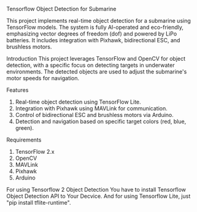 Tensorflow Object Detection for Submarine

This project implements real-time object detection for a submarine using TensorFlow models. The system is fully AI-operated and eco-friendly, emphasizing vector degrees of freedom (dof) and powered by LiPo batteries. It includes integration with Pixhawk, bidirectional ESC, and brushless motors.

Introduction
This project leverages TensorFlow and OpenCV for object detection, with a specific focus on detecting targets in underwater environments. The detected objects are used to adjust the submarine's motor speeds for navigation.

Features
 1. Real-time object detection using TensorFlow Lite.
 2. Integration with Pixhawk using MAVLink for communication.
 3. Control of bidirectional ESC and brushless motors via Arduino.
 4. Detection and navigation based on specific target colors (red, blue, green).
    
Requirements
 1. TensorFlow 2.x
 2. OpenCV
 3. MAVLink
 4. Pixhawk
 5. Arduino

For using Tensorflow 2 Object Detection You have to install Tensorflow Object Detection API to Your Decvice. And for using Tensorflow Lite, just "pip install tflite-runtime".
